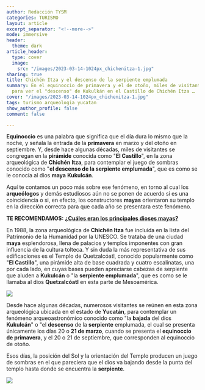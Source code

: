 ```yaml
---
author: Redacción TYSM
categories: TURISMO
layout: article
excerpt_separator: "<!--more-->"
mode: immersive
header:
  theme: dark
article_header:
  type: cover
  image:
    src: "/images/2023-03-14-1024px_chichenitza-1.jpg"
sharing: true
title: Chichén Itza y el descenso de la serpiente emplumada
summary: En el equinoccio de primavera y el de otoño, miles de visitantes se reúnen
  para ver el "descenso" de Kukulkán en el Castillo de Chichén Itza …
cover: "/images/2023-03-14-1024px_chichenitza-1.jpg"
tags: turismo arqueologia yucatan
show_author_profile: false
comment: false

---
```

**Equinoccio** es una palabra que significa que el día dura lo mismo que la noche, y señala la entrada de la **primavera** en marzo y del otoño en septiembre. Y, desde hace algunas décadas, miles de visitantes se congregan en la **pirámide** conocida como "**El Castillo**", en la zona arqueológica de **Chichén Itza**, para contemplar el juego de sombras conocido como "**el descenso de la serpiente emplumada**", que es como se le conocía al dios **maya** **Kukulcán**.

Aquí te contamos un poco más sobre ese fenómeno, en torno al cual los **arqueólogos** y demás estudiosos aún no se ponen de acuerdo si es una coincidencia o si, en efecto, los constructores **mayas** orientaron su templo en la dirección correcta para que cada año se presentara este fenómeno.

**TE RECOMENDAMOS:** [**¿Cuáles eran los principales dioses mayas?**](https://blog.tonoysumariachi.com/historia/2022/09/21/cuales-eran-los-principales-dioses-mayas.html)

En 1988, la zona arqueológica de **Chichén Itza** fue incluida en la lista del Patrimonio de la Humanidad por la UNESCO. Se trataba de una ciudad **maya** esplendorosa, llena de palacios y templos imponentes con gran influencia de la cultura tolteca. Y sin duda la más representativa de sus edificaciones es el Templo de Quetzalcóatl, conocido popularmente como "**El Castillo**", una pirámide alta de base cuadrada y cuatro escalinatas, una por cada lado, en cuyas bases pueden apreciarse cabezas de serpiente que aluden a **Kukulcán** o "la **serpiente emplumada**", que es como se le llamaba al dios **Quetzalcóatl** en esta parte de Mesoamérica.

![](https://upload.wikimedia.org/wikipedia/commons/thumb/0/07/El_Castillo%2C_Chichen_Itza_%2814367088455%29.jpg/1024px-El_Castillo%2C_Chichen_Itza_%2814367088455%29.jpg)

Desde hace algunas décadas, numerosos visitantes se reúnen en esta zona arqueológica ubicada en el estado de **Yucatán**, para contemplar un fenómeno arqueoastronómico conocido como "la **bajada** del dios **Kukulcán**" o "el **descenso** de la **serpiente** emplumada, el cual se presenta únicamente los días 20 o **21 de marzo**, cuando se presenta el **equinoccio de primavera**, y el 20 o 21 de septiembre, que corresponden al equinoccio de otoño. 

Esos días, la posición del Sol y la orientación del Templo producen un juego de sombras en el que pareciera que el dios va bajando desde la punta del templo hasta donde se encuentra la **serpiente**.

![](https://upload.wikimedia.org/wikipedia/commons/thumb/d/db/Serpiente_de_Chich%C3%A9n-Itz%C3%A1.JPG/1024px-Serpiente_de_Chich%C3%A9n-Itz%C3%A1.JPG)
